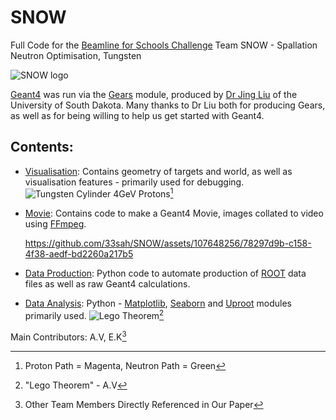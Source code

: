# SNOW
Full Code for the [Beamline for Schools Challenge](https://beamlineforschools.cern/ )
Team SNOW - Spallation Neutron Optimisation, Tungsten

![SNOW logo](https://github.com/33sah/SNOW/assets/107648256/404b564e-0c2a-41ba-ad56-357f8aa125a6)

[Geant4](https://geant4.web.cern.ch/) was run via the [Gears](https://github.com/jintonic/gears) module, produced by [Dr Jing Liu](https://www.youtube.com/channel/UCQd4wp1ehUPXVHLjqYAMR3g) of the University of South Dakota. 
Many thanks to Dr Liu both for producing Gears, as well as for being willing to help us get started with Geant4.
  
## Contents:
- [Visualisation](https://github.com/33sah/SNOW/tree/main/Visualisation): Contains geometry of targets and world, as well as visualisation features - primarily used for debugging.
    ![Tungsten Cylinder 4GeV Protons](https://github.com/33sah/SNOW/assets/107648256/fbf3b6be-5da4-4976-8914-93c33383426a)[^1]
  
- [Movie](https://github.com/33sah/SNOW/tree/main/Movie): Contains code to make a Geant4 Movie, images collated to video using [FFmpeg](https://ffmpeg.org/).

  https://github.com/33sah/SNOW/assets/107648256/78297d9b-c158-4f38-aedf-bd2260a217b5
  
- [Data Production](https://github.com/33sah/SNOW/tree/main/Data%20Production): Python code to automate production of [ROOT](https://root.cern/) data files as well as raw Geant4 calculations.
  
- [Data Analysis](https://github.com/33sah/SNOW/tree/main/Data%20Analysis): Python - [Matplotlib](https://matplotlib.org/), [Seaborn](https://seaborn.pydata.org/) and [Uproot](https://uproot.readthedocs.io/) modules primarily used.
    ![Lego Theorem](https://github.com/33sah/SNOW/assets/107648256/ff24718e-4ef4-49ce-aed4-c73d2ee2ab74)[^2]

Main Contributors: A.V, E.K[^3]

[^1]: Proton Path = Magenta, Neutron Path = Green
[^2]: "Lego Theorem" - A.V
[^3]: Other Team Members Directly Referenced in Our Paper
